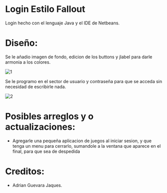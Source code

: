 # Login Estilo Fallout

Login hecho con el lenguaje Java y el IDE de Netbeans.

# Diseño:

Se le añadio imagen de fondo, edicion de los buttons y jlabel para darle armonia a los colores.

![1](https://user-images.githubusercontent.com/87548801/132416828-76f22666-2392-4be2-bb27-132057ade7d4.png)

Se le programo en el sector de usuario y contraseña para que se acceda sin necesidad de escribirle nada.

![2](https://user-images.githubusercontent.com/87548801/132416834-7ca5377b-515c-4e79-8921-26229341b780.png)

# Posibles arreglos y o actualizaciones:

- Agregarle una pequeña aplicacion de juegos al iniciar sesion, y que tenga un menu para cerrarlo, 
sumandole a la ventana que aparece en el final, para que sea de despedida

# Creditos:

- Adrian Guevara Jaques.


